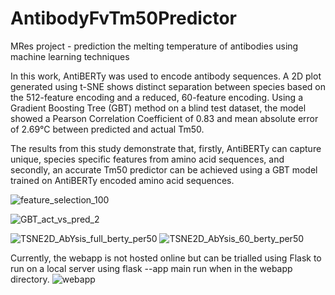 # AntibodyFvTm50Predictor
MRes project - prediction the melting temperature of antibodies using machine learning techniques

In this work, AntiBERTy was used to encode antibody sequences. A 2D plot generated using t-SNE shows distinct separation between species based on the 512-feature encoding and a reduced, 60-feature encoding. Using a Gradient Boosting Tree (GBT) method on a blind test dataset, the model showed a Pearson Correlation Coefficient of 0.83 and mean absolute error of 2.69°C between predicted and actual Tm50.

The results from this study demonstrate that, firstly, AntiBERTy can capture unique, species specific features from amino acid sequences, and secondly, an accurate Tm50 predictor can be achieved using a GBT model trained on AntiBERTy encoded amino acid sequences.


![feature_selection_100](https://github.com/Mike-Skehan/AntibodyFvTm50Predictor/assets/97400544/180b6922-b9b9-44e2-8162-00b98e8867b5)

![GBT_act_vs_pred_2](https://github.com/Mike-Skehan/AntibodyFvTm50Predictor/assets/97400544/ad04df54-9207-4afe-b96d-d4b66db1b7c2)

![TSNE2D_AbYsis_full_berty_per50](https://github.com/Mike-Skehan/AntibodyFvTm50Predictor/assets/97400544/eb684ebc-60c1-4555-ac16-4d709db4ba8c)
![TSNE2D_AbYsis_60_berty_per50](https://github.com/Mike-Skehan/AntibodyFvTm50Predictor/assets/97400544/c28c6751-cd49-4a96-b6a4-d5d34743a0e8)


Currently, the webapp is not hosted online but can be trialled using Flask to run on a local server using flask --app main run when in the webapp directory.
![webapp](https://github.com/Mike-Skehan/AntibodyFvTm50Predictor/assets/97400544/7e537ac7-b3ab-4177-ba74-e12e6c0fd09a)
